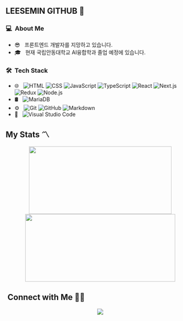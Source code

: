 ## LEESEMIN GITHUB 👋

### 💻 &nbsp;About Me 

- 😎 &nbsp; 프론트엔드 개발자를 지망하고 있습니다.
- 🎓 &nbsp; 현재 국립안동대학교 AI융합학과 졸업 예정에 있습니다.


### 🛠 &nbsp;Tech Stack

- 🌐 &nbsp;
  ![HTML](https://img.shields.io/badge/-HTML-333333?style=flat&logo=HTML5)
  ![CSS](https://img.shields.io/badge/-CSS-333333?style=flat&logo=CSS3&logoColor=1572B6)
  ![JavaScript](https://img.shields.io/badge/-JavaScript-333333?style=flat&logo=javascript)
  ![TypeScript](https://img.shields.io/badge/-TypeScript-333333?style=flat&logo=typescript)
  ![React](https://img.shields.io/badge/-React-333333?style=flat&logo=react)
  ![Next.js](https://img.shields.io/badge/-Next.js-333333?style=flat&logo=next.js)
  ![Redux](https://img.shields.io/badge/-Redux-333333?style=flat&logo=redux)
  ![Node.js](https://img.shields.io/badge/-Node.js-333333?style=flat&logo=node.js)
- 🛢 &nbsp;
  ![MariaDB](https://img.shields.io/badge/-MariaDB-333333?style=flat&logo=mariadb)
- ⚙️ &nbsp;
  ![Git](https://img.shields.io/badge/-Git-333333?style=flat&logo=git)
  ![GitHub](https://img.shields.io/badge/-GitHub-333333?style=flat&logo=github)
  ![Markdown](https://img.shields.io/badge/-Markdown-333333?style=flat&logo=markdown)
- 🔧 &nbsp;
  ![Visual Studio Code](https://img.shields.io/badge/-Visual%20Studio%20Code-333333?style=flat&logo=visual-studio-code&logoColor=007ACC)


## My Stats 〽️
<p align="center">
<a href="https://github.com/smnm1998">
  <img height="180em" width="380em" src="https://github-readme-stats.vercel.app/api?username=smnm1998&show_icons=true&theme=gotham" />
  <img height="180em" width="400em" src="https://github-readme-stats-eight-theta.vercel.app/api/top-langs/?username=smnm1998&theme=gotham&layout=compact" />
</a>
</p>


##  &nbsp;Connect with Me 🤝🏻

<p align="center">
<a href="mailto:dltpals7498@gamil.com"><img src="https://img.shields.io/badge/dltpals7498@gamil.com-D14836?style=flat-square&logo=Gmail&logoColor=white"/></a>

<!--
**cdthomp1/cdthomp1** is a ✨ _special_ ✨ repository because its `README.md` (this file) appears on your GitHub profile.

